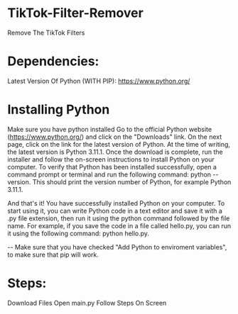 # TikTok-Filter-Remover
Remove The TikTok Filters

# Dependencies:
Latest Version Of Python (WITH PIP):
https://www.python.org/

# Installing Python
Make sure you have python installed Go to the official Python website (https://www.python.org/) and click on the "Downloads" link. On the next page, click on the link for the latest version of Python. At the time of writing, the latest version is Python 3.11.1. Once the download is complete, run the installer and follow the on-screen instructions to install Python on your computer. To verify that Python has been installed successfully, open a command prompt or terminal and run the following command: python --version. This should print the version number of Python, for example Python 3.11.1.

And that's it! You have successfully installed Python on your computer. To start using it, you can write Python code in a text editor and save it with a .py file extension, then run it using the python command followed by the file name. For example, if you save the code in a file called hello.py, you can run it using the following command: python hello.py.

-- Make sure that you have checked "Add Python to enviroment variables", to make sure that pip will work.

# Steps:
Download Files
Open main.py
Follow Steps On Screen
